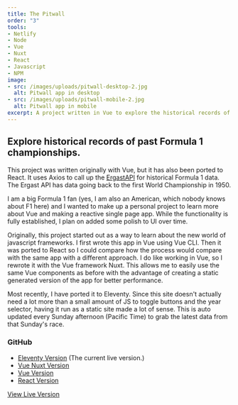 ```yaml
---
title: The Pitwall
order: "3"
tools:
- Netlify
- Node
- Vue
- Nuxt
- React
- Javascript
- NPM
image: 
- src: /images/uploads/pitwall-desktop-2.jpg
  alt: Pitwall app in desktop
- src: /images/uploads/pitwall-mobile-2.jpg
  alt: Pitwall app in mobile
excerpt: A project written in Vue to explore the historical records of Formula 1 racing.
---
```

## Explore historical records of past Formula 1 championships.</h2>

This project was written originally with Vue, but it has also been ported to React. It uses Axios to call up the [ErgastAPI](https://ergast.com/mrd/) for historical Formula 1 data. The Ergast API has data going back to the first World Championship in 1950.

I am a big Formula 1 fan (yes, I am also an American, which nobody knows about F1 here) and I wanted to make up a personal project to learn more about Vue and making a reactive single page app. While the functionality is fully established, I plan on added some polish to UI over time.

Originally, this project started out as a way to learn about the new world of javascript frameworks. I first wrote this app in Vue using Vue CLI. Then it was ported to React so I could compare how the process would compare with the same app with a different approach. I do like working in Vue, so I rewrote it with the Vue framework Nuxt. This allows me to easily use the same Vue components as before with the advantage of creating a static generated version of the app for better performance.

Most recently, I have ported it to Eleventy. Since this site doesn't actually need a lot more than a small amount of JS to toggle buttons and the year selector, having it run as a static site made a lot of sense. This is auto updated every Sunday afternoon (Pacific Time) to grab the latest data from that Sunday's race.

### GitHub

* [Eleventy Version](https://github.com/sts24/pitwall-11ty) (The current live version.)
* [Vue Nuxt Version](https://github.com/sts24/pitwall-nuxt) 
* [Vue Version](https://github.com/sts24/pitwall-vue)
* [React Version](https://github.com/sts24/pitwall-react)

<a href="https://pitwall.netlify.app/" class="btn">View Live Version</a>
